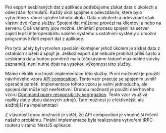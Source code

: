Pro export sesbíraných dat z aplikace potřebujeme získat data o úkolech a
odevzdání formulářů. Každý úkol spojíme s odevzdáním, které bylo vytvořeno v
rámci splnění tohoto úkolu. Data o úkolech a odevzdání však vlastní dvě různé
služby. Spojení dat můžeme provézt na klientovi a nebo na serveru. Obě varianty
jsou možné. Umístění procesu spojení na server zajistí lepší interoperabilitu
našeho systému s ostatními systémy a umožní programově řídit export dat z
aplikace.

Pro tyto účely byl vytvořen speciální kontejner jehož úkolem je získat data z
ostatních služeb a spojit je. Jelikož export dat nebude probíhat příliš často a
sesbíraná data budou poměrně malá (očekáváme řádově maximálne stovky záznamů),
není nutné dbát na vysokou výkonnost této služby.

Máme několik možností implementace této služby. První možností je použití
návrhového vzoru [API composition][api_composition]. Tento vzor pracuje se
spojením uvnitř operační paměti. Implementace tohoto vzoru je velmi jednoduchá,
ale spojení dat může být neefektivní. Druhou možností je použití návrhového
vzoru [Command query responsibility segregation][cqrs]. Tento vzor využívá
repliky dat z obou datových zdrojů. Tato možnost je efektivnější, ale složitější
na impelemntaci

Z vlastností obou možností je vidět, že API composition je vhodnější řešení
našeho problému. Finální implementace byla realizována vytvoření tRPC routeru v
rámci NextJS aplikace.

[api_composition]: https://microservices.io/patterns/data/api-composition.html
[cqrs]: https://microservices.io/patterns/data/cqrs.html
